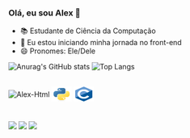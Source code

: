 ### Olá, eu sou Alex 👋

- 📚 Estudante de Ciência da Computação
- 🌱 Eu estou iniciando minha jornada no front-end
- 😄 Pronomes: Ele/Dele

![Anurag's GitHub stats](https://github-readme-stats.vercel.app/api?username=AlexReisC&count_private=true&show_icons=true&theme=tokyonight)
![Top Langs](https://github-readme-stats.vercel.app/api/top-langs/?username=AlexReisC&theme=tokyonight&layout=compact)

<div style="display: inline_block"><br>
  <img align="center" alt="Alex-Html" height="30" width="40" src="https://cdn.jsdelivr.net/gh/devicons/devicon/icons/html5/html5-original.svg" />
  <img align="center" alt="Alex-Python" height="30" width="40" src="https://raw.githubusercontent.com/devicons/devicon/master/icons/python/python-original.svg">
  <img align="center" alt="Alex-Csharp" height="30" width="40" src="https://raw.githubusercontent.com/devicons/devicon/master/icons/c/c-original.svg">
</div>

#

<div>
    <a href="https://https://www.instagram.com/c_alexreis/" target="_blank"><img src="https://img.shields.io/badge/-Instagram-%23E4405F?style=for-the-badge&logo=instagram&logoColor=white"></a> 
    <a href = "mailto:reisc2018@gmail.com"><img src="https://img.shields.io/badge/-Gmail-%23333?style=for-the-badge&logo=gmail&logoColor=white" target="_blank"></a>
   <a href="https://www.linkedin.com/in/alex-reis-cavalcante-628036249/" target="_blank"><img src="https://img.shields.io/badge/-LinkedIn-%230077B5?style=for-the-badge&logo=linkedin&logoColor=white" target="_blank"></a> 
</div>
